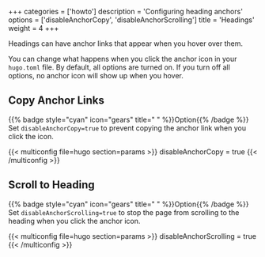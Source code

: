 +++
categories = ['howto']
description = 'Configuring heading anchors'
options = ['disableAnchorCopy', 'disableAnchorScrolling']
title = 'Headings'
weight = 4
+++

Headings can have anchor links that appear when you hover over them.

You can change what happens when you click the anchor icon in your `hugo.toml` file. By default, all options are turned on. If you turn off all options, no anchor icon will show up when you hover.

## Copy Anchor Links

{{% badge style="cyan" icon="gears" title=" " %}}Option{{% /badge %}} Set `disableAnchorCopy=true` to prevent copying the anchor link when you click the icon.

{{< multiconfig file=hugo section=params >}}
disableAnchorCopy = true
{{< /multiconfig >}}

## Scroll to Heading

{{% badge style="cyan" icon="gears" title=" " %}}Option{{% /badge %}} Set `disableAnchorScrolling=true` to stop the page from scrolling to the heading when you click the anchor icon.

{{< multiconfig file=hugo section=params >}}
disableAnchorScrolling = true
{{< /multiconfig >}}
